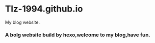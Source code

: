 # Tlz-1994.github.io
My blog website.

### A bolg website build by hexo,welcome to my blog,have fun.
